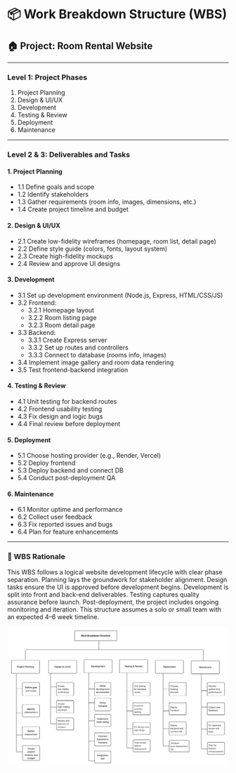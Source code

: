 # 📦 Work Breakdown Structure (WBS)
## 🏠 Project: Room Rental Website

---

### Level 1: Project Phases

1. Project Planning
2. Design & UI/UX
3. Development
4. Testing & Review
5. Deployment
6. Maintenance

---

### Level 2 & 3: Deliverables and Tasks

#### 1. Project Planning
- 1.1 Define goals and scope
- 1.2 Identify stakeholders
- 1.3 Gather requirements (room info, images, dimensions, etc.)
- 1.4 Create project timeline and budget

#### 2. Design & UI/UX
- 2.1 Create low-fidelity wireframes (homepage, room list, detail page)
- 2.2 Define style guide (colors, fonts, layout system)
- 2.3 Create high-fidelity mockups
- 2.4 Review and approve UI designs

#### 3. Development
- 3.1 Set up development environment (Node.js, Express, HTML/CSS/JS)
- 3.2 Frontend:
  - 3.2.1 Homepage layout
  - 3.2.2 Room listing page
  - 3.2.3 Room detail page
- 3.3 Backend:
  - 3.3.1 Create Express server
  - 3.3.2 Set up routes and controllers
  - 3.3.3 Connect to database (rooms info, images)
- 3.4 Implement image gallery and room data rendering
- 3.5 Test frontend-backend integration

#### 4. Testing & Review
- 4.1 Unit testing for backend routes
- 4.2 Frontend usability testing
- 4.3 Fix design and logic bugs
- 4.4 Final review before deployment

#### 5. Deployment
- 5.1 Choose hosting provider (e.g., Render, Vercel)
- 5.2 Deploy frontend
- 5.3 Deploy backend and connect DB
- 5.4 Conduct post-deployment QA

#### 6. Maintenance
- 6.1 Monitor uptime and performance
- 6.2 Collect user feedback
- 6.3 Fix reported issues and bugs
- 6.4 Plan for feature enhancements

---

### 📄 WBS Rationale

This WBS follows a logical website development lifecycle with clear phase separation. Planning lays the groundwork for stakeholder alignment. Design tasks ensure the UI is approved before development begins. Development is split into front and back-end deliverables. Testing captures quality assurance before launch. Post-deployment, the project includes ongoing monitoring and iteration. This structure assumes a solo or small team with an expected 4–6 week timeline.


![Visual Tree Diagram of Work Breakdown Structure](./visual-tree-diagram.png)